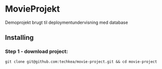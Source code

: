 # MovieProjekt
Demoprojekt brugt til deploymentundervisning med database

## Installing

### Step 1 - download project:
```
git clone git@github.com:techkea/movie-project.git && cd movie-project
```
